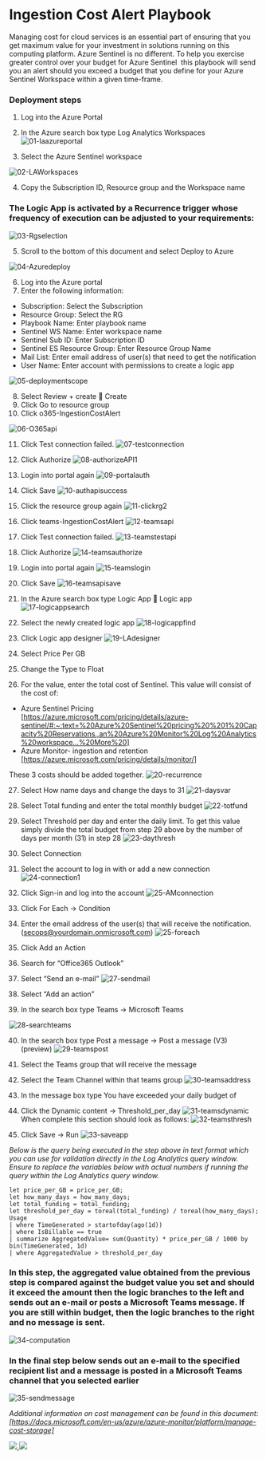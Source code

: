# Ingestion Cost Alert Playbook
Managing cost for cloud services is an essential part of ensuring that you get maximum value for your investment in solutions running on this computing platform. Azure Sentinel is no different. To help you exercise greater control over your budget for Azure Sentinel  this playbook will send you an alert should you exceed a budget that you define for your Azure Sentinel Workspace within a given time-frame. 

### Deployment steps
1.	Log into the Azure Portal
2.	In the Azure search box type Log Analytics Workspaces
![01-laazureportal](../Send-IngestionCostAlert/images/01-laazureportal.png)


3. Select the Azure Sentinel workspace

![02-LAWorkspaces](../Send-IngestionCostAlert/images/02-laworkspaces.png)

4.	Copy the Subscription ID, Resource group and the Workspace name

### The Logic App is activated by a Recurrence trigger whose frequency of execution can be adjusted to your requirements:

![03-Rgselection](../Send-IngestionCostAlert/images/03-rgselection.png)

5. Scroll to the bottom of this document and select Deploy to Azure

![04-Azuredeploy](../Send-IngestionCostAlert/images/04-azuredeploy.png)



6.	Log into the Azure portal 
7.	Enter the following information:
-	Subscription: Select the Subscription
-	Resource Group: Select the RG
-	Playbook Name: Enter playbook name
-	Sentinel WS Name: Enter workspace name
-	Sentinel Sub ID: Enter Subscription ID
-	Sentinel ES Resource Group: Enter Resource Group Name
-	Mail List: Enter email address of user(s) that need to get the notification
-	User Name: Enter account with permissions to create a logic app

![05-deploymentscope](../Send-IngestionCostAlert/images/05-deploymentscope.png)

8.	Select Review + create  Create
9.	Click Go to resource group
10.	Click o365-IngestionCostAlert



![06-O365api](../Send-IngestionCostAlert/images/06-O365api.png)

11.	Click Test connection failed.
![07-testconnection](../Send-IngestionCostAlert/images/07-testconnection.png)

12.	Click Authorize
![08-authorizeAPI1](../Send-IngestionCostAlert/images/08-authorizeAPI1.png)

13.	Login into portal again
![09-portalauth](../Send-IngestionCostAlert/images/09-portalauth.png)

14.	Click Save
![10-authapisuccess](../Send-IngestionCostAlert/images/10-authapisuccess.png)

15.	Click the resource group again
![11-clickrg2](../Send-IngestionCostAlert/images/11-clickrg2.png)

16.	Click teams-IngestionCostAlert
![12-teamsapi](../Send-IngestionCostAlert/images/12-teamsapi.png)

17.	Click Test connection failed.
![13-teamstestapi](../Send-IngestionCostAlert/images/13-teamstestapi.png)

18.	Click Authorize
![14-teamsauthorize](../Send-IngestionCostAlert/images/14-teamsauthorize.png)

19.	Login into portal again
![15-teamslogin](../Send-IngestionCostAlert/images/15-teamslogin.png)

20.	Click Save
![16-teamsapisave](../Send-IngestionCostAlert/images/16-teamsapisave.png)

21.	In the Azure search box type Logic App  Logic app
![17-logicappsearch](../Send-IngestionCostAlert/images/17-logicappsearch.png)

22.	Select the newly created logic app
![18-logicappfind](../Send-IngestionCostAlert/images/18-logicappfind.png)

23.	Click Logic app designer
![19-LAdesigner](../Send-IngestionCostAlert/images/19-ladesigner.png)

24.	Select Price Per GB
25.	Change the Type to Float
26.	For the value, enter the total cost of Sentinel. This value will consist of the cost of:
-	Azure Sentinel  Pricing [https://azure.microsoft.com/pricing/details/azure-sentinel/#:~:text=%20Azure%20Sentinel%20pricing%20%201%20Capacity%20Reservations.,an%20Azure%20Monitor%20Log%20Analytics%20workspace...%20More%20] 
-	Azure Monitor- ingestion and retention [https://azure.microsoft.com/pricing/details/monitor/]

These 3 costs should be added together.
![20-recurrence](../Send-IngestionCostAlert/images/20-recurrence.png)

27.	Select How name days and change the days to 31
![21-daysvar](../Send-IngestionCostAlert/images/21-daysvar.png)
28.	Select Total funding and enter the total monthly budget
![22-totfund](../Send-IngestionCostAlert/images/22-totfund.png)
29.	Select Threshold per day and enter the daily limit. To get this value simply divide the total budget from step 29 above by the number of days per month (31) in step 28
![23-daythresh](../Send-IngestionCostAlert/images/23-dailythresh.png)

30.	Select Connection
31.	Select the account to log in with or add a new connection
![24-connection1](../Send-IngestionCostAlert/images/24-connection1.png)

32.	Click Sign-in and log into the account
![25-AMconnection](../Send-IngestionCostAlert/images/25-amconnection.png)

33.	Click For Each -> Condition
34.	Enter the email address of the user(s) that will receive the notification. (secops@yourdomain.onmicrosoft.com)
![25-foreach](../Send-IngestionCostAlert/images/25-foreach.png)

35.	Click Add an Action
36.	Search for “Office365 Outlook”
37.	Select “Send an e-mail”
![27-sendmail](../Send-IngestionCostAlert/images/27-sendmail.png)
38.	Select “Add an action”
39.	In the search box type Teams -> Microsoft Teams

![28-searchteams](../Send-IngestionCostAlert/images/28-searchteams.png)

40.	In the search box type Post a message -> Post a message (V3) (preview)
![29-teamspost](../Send-IngestionCostAlert/images/29-teamspost.png)

41.	Select the Teams group that will receive the message
42.	Select the Team Channel within that teams group
![30-teamsaddress](../Send-IngestionCostAlert/images/30-teamsaddress.png)
43.	In the message box type You have exceeded your daily budget of 
44.	Click the Dynamic content -> Threshold_per_day
![31-teamsdynamic](../Send-IngestionCostAlert/images/31-teamsdynamic.png)
When complete this section should look as follows:
![32-teamsthresh](../Send-IngestionCostAlert/images/32-teamsthresh.png)
45.	Click Save -> Run
![33-saveapp](../Send-IngestionCostAlert/images/33-saveapp.png)


<em>Below is the query being executed in the step above in text format which you can use for validation directly in the Log Analytics query window. Ensure to replace the variables below with actual numbers if running the query within the Log Analytics query window.</em>

```
let price_per_GB = price_per_GB;
let how_many_days = how_many_days;
let total_funding = total_funding;
let threshold_per_day = toreal(total_funding) / toreal(how_many_days);
Usage
| where TimeGenerated > startofday(ago(1d))
| where IsBillable == true
| summarize AggregatedValue= sum(Quantity) * price_per_GB / 1000 by bin(TimeGenerated, 1d)
| where AggregatedValue > threshold_per_day

```
 

### In this step, the aggregated value obtained from the previous step is compared against the budget value you set and should it exceed the amount then the logic branches to the left and sends out an e-mail or posts a Microsoft Teams message. If you are still within budget, then the logic branches to the right and no message is sent.

   ![34-computation](../Send-IngestionCostAlert/images/34-computation.png)

### In the final step below sends out an e-mail to the specified recipient list and a message is posted in a Microsoft Teams channel that you selected earlier

  ![35-sendmessage](../Send-IngestionCostAlert/images/35-sendmessage.png)

  <em>Additional information on cost management can be found in this document: [https://docs.microsoft.com/en-us/azure/azure-monitor/platform/manage-cost-storage]</em>
 


<a href="https://portal.azure.com/#create/Microsoft.Template/uri/https%3A%2F%2Fraw.githubusercontent.com%2FAzure%2FAzure-Sentinel%2Fmaster%2FPlaybooks%2FSend-IngestionCostAlert%2Fazuredeploy.json" target="_blank">
    <img src="https://aka.ms/deploytoazurebutton"/>
</a>
<a href="https://portal.azure.us/#create/Microsoft.Template/uri/https%3A%2F%2Fraw.githubusercontent.com%2FAzure%2FAzure-Sentinel%2Fmaster%2FPlaybooks%2Send-IngestionCostAlert%2Fazuredeploy.json" target="_blank">
<img src="https://raw.githubusercontent.com/Azure/azure-quickstart-templates/master/1-CONTRIBUTION-GUIDE/images/deploytoazuregov.png"/>
</a>


